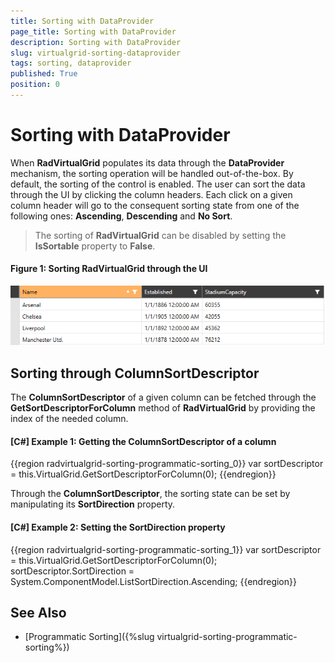 ```yaml
---
title: Sorting with DataProvider
page_title: Sorting with DataProvider
description: Sorting with DataProvider
slug: virtualgrid-sorting-dataprovider
tags: sorting, dataprovider
published: True
position: 0
---
```


# Sorting with DataProvider

When __RadVirtualGrid__ populates its data through the __DataProvider__ mechanism, the sorting operation will be handled out-of-the-box. By default, the sorting of the control is enabled. The user can sort the data through the UI by clicking the column headers. Each click on a given column header will go to the consequent sorting state from one of the following ones: __Ascending__, __Descending__ and __No Sort__.

> The sorting of __RadVirtualGrid__ can be disabled by setting the __IsSortable__ property to __False__.

#### __Figure 1: Sorting RadVirtualGrid through the UI__
![Opening the FilteringControl of RadVirtualGrid](images/RadVirtualGrid_Sorting_01.png)

## Sorting through ColumnSortDescriptor

The __ColumnSortDescriptor__ of a given column can be fetched through the __GetSortDescriptorForColumn__ method of __RadVirtualGrid__ by providing the index of the needed column.

#### __[C#] Example 1: Getting the ColumnSortDescriptor of a column__

{{region radvirtualgrid-sorting-programmatic-sorting_0}}
	var sortDescriptor = this.VirtualGrid.GetSortDescriptorForColumn(0);
{{endregion}}

Through the __ColumnSortDescriptor__, the sorting state can be set by manipulating its __SortDirection__ property.

#### __[C#] Example 2: Setting the SortDirection property__

{{region radvirtualgrid-sorting-programmatic-sorting_1}}
	var sortDescriptor = this.VirtualGrid.GetSortDescriptorForColumn(0);
	sortDescriptor.SortDirection = System.ComponentModel.ListSortDirection.Ascending;
{{endregion}}

## See Also

* [Programmatic Sorting]({%slug virtualgrid-sorting-programmatic-sorting%})